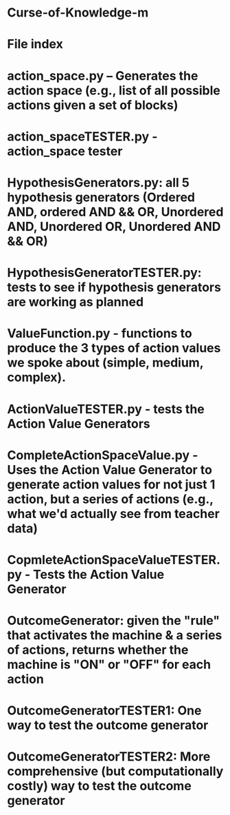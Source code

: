 # Curse-of-Knowledge-m
# File index

# action_space.py – Generates the action space (e.g., list of all possible actions given a set of blocks)

# action_spaceTESTER.py - action_space tester


# HypothesisGenerators.py: all 5 hypothesis generators (Ordered AND, ordered AND && OR, Unordered AND, Unordered OR, Unordered AND && OR)

# HypothesisGeneratorTESTER.py: tests to see if hypothesis generators are working as planned


# ValueFunction.py - functions to produce the 3 types of action values we spoke about (simple, medium, complex). 

# ActionValueTESTER.py - tests the Action Value Generators

# CompleteActionSpaceValue.py - Uses the Action Value Generator to generate action values for not just 1 action, but a series of actions                        (e.g., what we'd actually see from teacher data)

# CopmleteActionSpaceValueTESTER.py - Tests the Action Value Generator



# OutcomeGenerator: given the "rule" that activates the machine & a series of actions, returns whether the machine is "ON" or "OFF" for                       each action

# OutcomeGeneratorTESTER1: One way to test the outcome generator

# OutcomeGeneratorTESTER2: More comprehensive (but computationally costly) way to test the outcome generator
